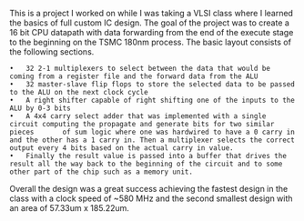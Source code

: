 This is a project I worked on while I was taking a VLSI class where I learned the basics of full custom IC design. The goal of the project was to create a 16 bit CPU datapath with data forwarding from the end of the execute stage to the beginning on the TSMC 180nm process. The basic layout consists of the following sections.

    •	32 2-1 multiplexers to select between the data that would be coming from a register file and the forward data from the ALU
    •	32 master-slave flip flops to store the selected data to be passed to the ALU on the next clock cycle
    •	A right shifter capable of right shifting one of the inputs to the ALU by 0-3 bits
    •	A 4x4 carry select adder that was implemented with a single circuit computing the propagate and generate bits for two similar pieces       of sum logic where one was hardwired to have a 0 carry in and the other has a 1 carry in. Then a multiplexer selects the correct           output every 4 bits based on the actual carry in value.
    •	Finally the result value is passed into a buffer that drives the result all the way back to the beginning of the circuit and to some       other part of the chip such as a memory unit.
  
Overall the design was a great success achieving the fastest design in the class with a clock speed of ~580 MHz and the second smallest design with an area of 57.33um x 185.22um.


